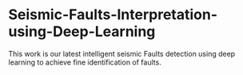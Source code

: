 # Seismic-Faults-Interpretation-using-Deep-Learning
This work is our latest intelligent seismic Faults detection  using deep learning to achieve fine identification of faults.

